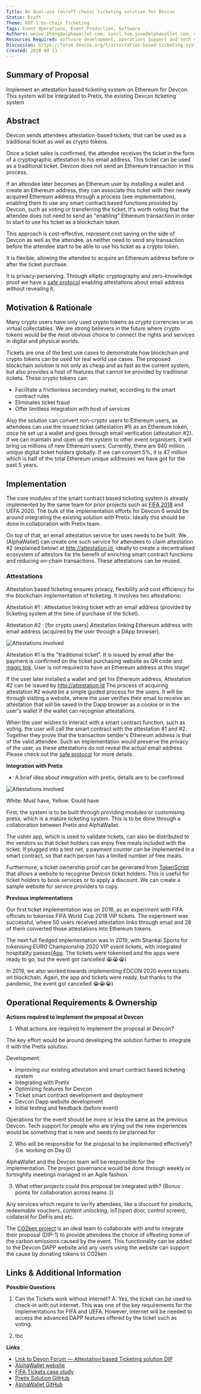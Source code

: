 ```yaml
---
Title: An dual-use (on/off chain) ticketing solution for Devcon
Status: Draft
Theme: RFP-1 On-chain Ticketing
Tags: Event Operations, Event Production, Software
Authors: weiwu.zhang@alphawallet.com, sunil.tom.jose@alphawallet.com, victor.zhang@alphawallet.com
Resources Required: software development, operations Support and tech support
Discussion: https://forum.devcon.org/t/attestation-based-ticketing-system-that-is-managed-by-ethereum-smart-contracts-and-integrated-with-pretix-re-rfp-1-onchain-ticketing/54
Created: 2020-08-13  
---
```


## Summary of Proposal
Implement an attestation based ticketing system on Ethereum for Devcon. This system will be integrated to Pretix, the existing Devcon ticketing system

## Abstract

Devcon sends attendees attestation-based tickets, that can be used as a traditional ticket as well as crypto tokens.

Once a ticket sales is confirmed, the attendee receives the ticket in the form of a cryptographic attestation to his email address. This ticket can be used as a traditional ticket. Devcon does not send an Ethereum transaction in this process.

If an attendee later becomes an Ethereum user by installing a wallet and create an Ethereum address, they can associate this ticket with their newly acquired Ethereum address through a process (see implementation), enabling them to use any smart contract based functions provided by Devcon, such as voting or transferring the ticket. It's worth noting that the attendee does not need to send an "enabling" Ethereum transaction in order to start to use his ticket as a blockchain token.

This approach is cost-effective, represent cost saving on the side of Devcon as well as the attendee, as neither need to send any transaction before the attendee start to be able to use his ticket as a crypto token.

It is flexible, allowing the attendee to acquire an Ethereum address before or after the ticket purchase.

It is privacy-perserving. Through elliptic cryptography and zero-knowledge proof we have a [safe protocol](https://github.com/AlphaWallet/blockchain-attestation/blob/master/use-cases/send-ether-by-identifier-attestation.md) enabling attestations about email address without revealing it.

## Motivation & Rationale

Many crypto users have only used crypto tokens as crypto currencies or as virtual collectables. We are strong believers in the future where crypto tokens would be the most obvious choice to connect the rights and services in digital and physical worlds.

Tickets are one of the best use cases to demonstrate how blockchain and crypto tokens can be used for real world use cases. The proposed blockchain solution is not only as cheap and as fast as the current system, but also provides a host of features that cannot be provided by traditional tickets. These crypto tokens can:

- Facilitate a frictionless secondary market, according to the smart contract rules
- Eliminates ticket fraud
- Offer limitless integration with host of services

Also the solution can convert non-crypto users to Ethereum users, as attendees can use the issued ticket (attestation #1) as an Ethereum token, once he set up a wallet and goes through email verification (attestation #2). If we can maintain and open up the system to other event organisers, it will bring us millions of new Ethereum users. Currently, there are 940 million unique digital ticket holders globally. If we can convert 5%, it is 47 million which is half of the total Ethereum unique addresses we have got for the past 5 years. 
      
## Implementation

The core modules of the smart contract based ticketing system is already implemented by the same team for prior projects such as [FIFA 2018](https://alphawallet.com/for-business/case-study-tickets/) and UEFA 2020. The bulk of the implementation efforts for Devcon 6 would be around integrating the existing solution with Pretix. Ideally this should be done in collaboration with Pretix team.

On top of that, an email attestation service for uses needs to be built. We (AlphaWallet) can create one such service for attendees to claim attestation #2 (explained below) at http://attestation.id, ideally to create a decentralised ecosystem of attestors for the benefit of enriching smart contract functions and reducing on-chain transactions. These attestations can be reused.

### Attestations ###

Attestation based ticketing ensures privacy, flexibility and cost efficiency for the blockchain implementation of ticketing. It involves two attestations:

Attestation #1
: Attestation linking ticket with an email address (provided by ticketing system at the time of purchase of the ticket).

Attestation #2
: [for crypto users] Attestation linking Ethereum address with email address (acquired by the user through a DApp browser).

![Attestations involved](images/DIP-Ticket_Attestations.svg)
 
Attestation #1 is the "traditional ticket". It is issued by email after the payment is confirmed on the ticket purchasing website as QR code and [magic link](http://docs.tokenscript.org/MagicLinks.html). User is not required to have an Ethereum address at this stage!

If the user later installed a wallet and get his Ethereum address, Attestation #2 can be issued by http://attestation.id The process of acquiring attestation #2 would be a simple guided process for the users. It will be through visiting a website, where the user verifies their email to receive an attestation that will be saved in the Dapp browser as a cookie or in the user's wallet if the wallet can recognise attestations.
 
When the user wishes to interact with a smart contract function, such as voting, the user will call the smart contract with the attestation #1 and #2. Together they prove that the transaction sender's Ethereum address is that of the valid attendee. Such an implementation would preserve the privacy of the user, as these attestations do not reveal the actual email address. Please check out the [safe protocol](https://github.com/AlphaWallet/blockchain-attestation/blob/master/use-cases/send-ether-by-identifier-attestation.md) for more details.

**Integration with Pretix**
- A brief idea about integration with pretix, details are to be confirmed

![Attestations involved](images/Pretix-integration.svg)

White: Must have, Yellow: Could have

First, the system is to be built through providing modules or customising pretix, which is a mature ticketing system. This is to be done through a collaboration between Pretix and AlphaWallet.

The usher app, which is used to validate tickets, can also be distributed to the vendors so that ticket holders can enjoy free meals included with the ticket. If plugged into a test net, a payment counter can be implemented in a smart contract, so that each person has a limited number of free meals.

Furthermore, a ticket ownership proof can be generated from [TokenScript](http://docs.tokenscript.org/) that allows a website to recognise Devcon ticket holders. This is useful for ticket holders to book services or to apply a discount. We can create a sample website for service providers to copy.

**Previous implementations**

Our first ticket implementation was on 2018, as an experiment with FIFA officials to tokenise FIFA World Cup 2018 VIP tickets. The experiment was successful, where 50 users received attestation links through email and 28 of them converted those attestations into Ethereum tokens.

The next full fledged implementation was in 2019, with Shankai Sports for tokenising EURO Championship 2020 VIP event tickets, with integrated hospitality passes([App](https://apps.apple.com/us/app/shankai/id1492559481). The tickets were tokenised and the apps were ready to go, but the event got cancelled 😭😭😭)

In 2019, we also worked towards implementing EDCON 2020 event tickets on blockchain. Again, the app and tickets were ready, but thanks to the pandemic, the event got cancelled 😭😭😭)   

## Operational Requirements & Ownership
**Actions required to implement the proposal at Devcon**

1. What actions are required to implement the proposal at Devcon?

The key effort would be around developing the solution further to integrate it with the Pretix solution. 

Development:
- Improving our existing attestation and smart contract based ticketing system
- Integrating with Pretix
- Optimizing features for Devcon
- Ticket smart contract development and deployment
- Devcon Dapp website development
- Initial testing and feedback (before event)
    
Operations for the event should be more or less the same as the previous Devcon. Tech support for people who are trying out the new experiences would be something that is new and needs to be planned for

2. Who will be responsible for the proposal to be implemented effectively? (i.e. working on Day 0)

AlphaWallet and the Devcon team will be responsible for the implementation. The project governance would be done through weekly or fortnightly meetings managed in an Agile fashion. 

3. What other projects could this proposal be integrated with? (Bonus points for collaboration across teams :))

Any services which require to verify attendees, like a discount for products, redeemable vouchers, content unlocking, IoT(open door, control screen), collateral for DeFis and etc.

The [CO2ken project](https://forum.devcon.org/t/co2ken-carbon-neutral-devcon/27) is an ideal team to collaborate with and to integrate their proposal (DIP-1) to provide attendees the choice of offesting some of the carbon emissions caused by the event. This functionality can be added to the Devcon DAPP website and any users using the website can support the cause by donating tokens to CO2ken

## Links & Additional Information

**Possible Questions**
1. Can the Tickets work without internet?
A. Yes, the ticket can be used to check-in with out internet. This was one of the key requirements for the implementations for FIFA and UEFA. However, internet will be needed to access the advanced DAPP features offered by the ticket such as voting.

2. tbc

**Links**
* [Link to Devon Forum — Attestation based Ticketing solution DIP](https://forum.devcon.org/t/attestation-based-ticketing-system-that-is-managed-by-ethereum-smart-contracts-and-integrated-with-pretix-re-rfp-1-onchain-ticketing/54)
* [AlphaWallet website](https://alphawallet.com/)
* [FIFA Tickets case study](https://alphawallet.com/for-business/case-study-tickets/)
* [Pretix Solution GitHub](https://github.com/pretix/pretix)
* [AlphaWallet GitHub](https://github.com/AlphaWallet)

